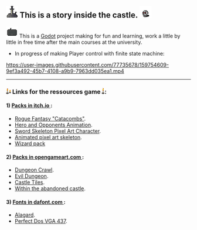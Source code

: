 
## ![ale text](assets/world/decorate/statue_sword.png) This is a story inside the castle. ![alt text](murray.png)


![alt text](assets/gui/keyboard.png) This is a [Godot](https://godotengine.org/) project making for fun and learning, work a little by little in free time after the main courses at the university.

- In progress of making Player control with finite state machine:


https://user-images.githubusercontent.com/77735678/159754609-9ef3a492-45b7-4108-a9b9-7963dd035ea1.mp4



-----------------------------------------------------------------------------------------
### ![alt text](assets/world/decorate/candle/candleB_04.png) Links for the ressources game ![alt text](assets/world/decorate/candle/candleA_03.png): 

#### 1) <ins> **Packs in [itch.io](https://itch.io/)** </ins>:
- [Rogue Fantasy "Catacombs"](https://itch.io/queue/c/2326617/pixel-pack?game_id=603480).
- [Hero and Opponents Animation](https://itch.io/queue/c/2326617/pixel-pack?game_id=377218).
- [Sword Skeleton Pixel Art Character](https://itch.io/queue/c/2326617/pixel-pack?game_id=567091).
- [Animated pixel art skeleton](https://itch.io/queue/c/2326617/pixel-pack?game_id=914648).
- [Wizard pack](https://luizmelo.itch.io/wizard-pack)



#### 2) <ins> **Packs in [opengameart.com](https://opengameart.org/)** </ins>:
- [Dungeon Crawl](https://opengameart.org/content/dungeon-crawl-32x32-tiles).
- [Evil Dungeon](https://opengameart.org/content/evil-dungeon-asset-pack).
- [Castle Tiles](https://opengameart.org/content/castle-tiles-for-rpgs).
- [Within the abandoned castle](https://opengameart.org/content/within-the-abandoned-castle).



#### 3) <ins> **Fonts in [dafont.com](https://www.dafont.com/bitmap.php)** </ins>:
- [Alagard](https://www.dafont.com/alagard.font).
- [Perfect Dos VGA 437](https://www.dafont.com/perfect-dos-vga-437.font).

